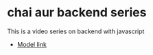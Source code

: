 # chai aur backend  series

This is a video series on backend with javascript  
- [Model link](https://app.eraser.io/workspace/YtPqZ1VogxGy1jzIDkzj?origin=share)
